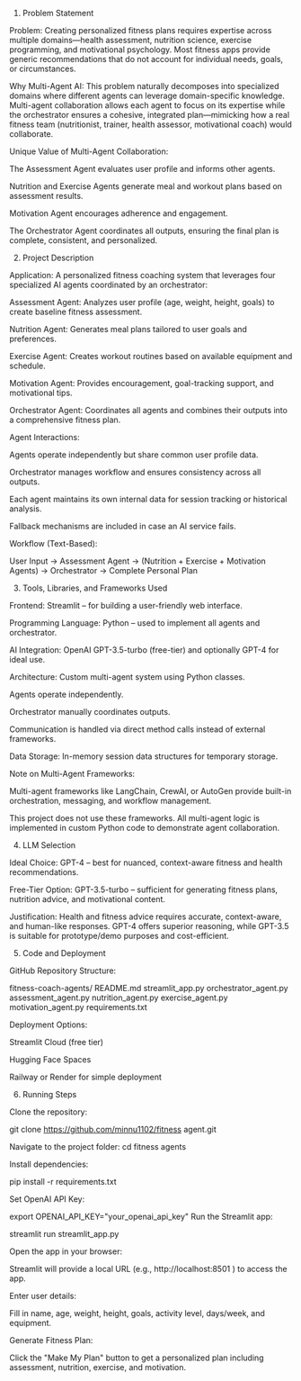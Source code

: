 1. Problem Statement

Problem:
Creating personalized fitness plans requires expertise across multiple domains—health assessment, nutrition science, exercise programming, and motivational psychology. Most fitness apps provide generic recommendations that do not account for individual needs, goals, or circumstances.

Why Multi-Agent AI:
This problem naturally decomposes into specialized domains where different agents can leverage domain-specific knowledge. Multi-agent collaboration allows each agent to focus on its expertise while the orchestrator ensures a cohesive, integrated plan—mimicking how a real fitness team (nutritionist, trainer, health assessor, motivational coach) would collaborate.

Unique Value of Multi-Agent Collaboration:

The Assessment Agent evaluates user profile and informs other agents.

Nutrition and Exercise Agents generate meal and workout plans based on assessment results.

Motivation Agent encourages adherence and engagement.

The Orchestrator Agent coordinates all outputs, ensuring the final plan is complete, consistent, and personalized.

2. Project Description

Application:
A personalized fitness coaching system that leverages four specialized AI agents coordinated by an orchestrator:

Assessment Agent: Analyzes user profile (age, weight, height, goals) to create baseline fitness assessment.

Nutrition Agent: Generates meal plans tailored to user goals and preferences.

Exercise Agent: Creates workout routines based on available equipment and schedule.

Motivation Agent: Provides encouragement, goal-tracking support, and motivational tips.

Orchestrator Agent: Coordinates all agents and combines their outputs into a comprehensive fitness plan.

Agent Interactions:

Agents operate independently but share common user profile data.

Orchestrator manages workflow and ensures consistency across all outputs.

Each agent maintains its own internal data for session tracking or historical analysis.

Fallback mechanisms are included in case an AI service fails.

Workflow (Text-Based):

User Input → Assessment Agent → (Nutrition + Exercise + Motivation Agents) → Orchestrator → Complete Personal Plan

3. Tools, Libraries, and Frameworks Used

Frontend: Streamlit – for building a user-friendly web interface.

Programming Language: Python – used to implement all agents and orchestrator.

AI Integration: OpenAI GPT-3.5-turbo (free-tier) and optionally GPT-4 for ideal use.

Architecture: Custom multi-agent system using Python classes.

Agents operate independently.

Orchestrator manually coordinates outputs.

Communication is handled via direct method calls instead of external frameworks.

Data Storage: In-memory session data structures for temporary storage.

Note on Multi-Agent Frameworks:

Multi-agent frameworks like LangChain, CrewAI, or AutoGen provide built-in orchestration, messaging, and workflow management.

This project does not use these frameworks. All multi-agent logic is implemented in custom Python code to demonstrate agent collaboration.

4. LLM Selection

Ideal Choice: GPT-4 – best for nuanced, context-aware fitness and health recommendations.

Free-Tier Option: GPT-3.5-turbo – sufficient for generating fitness plans, nutrition advice, and motivational content.

Justification:
Health and fitness advice requires accurate, context-aware, and human-like responses. GPT-4 offers superior reasoning, while GPT-3.5 is suitable for prototype/demo purposes and cost-efficient.

5. Code and Deployment

GitHub Repository Structure:

fitness-coach-agents/
README.md
streamlit_app.py
orchestrator_agent.py
assessment_agent.py
nutrition_agent.py
exercise_agent.py
motivation_agent.py
requirements.txt


Deployment Options:

Streamlit Cloud (free tier)

Hugging Face Spaces

Railway or Render for simple deployment


6. Running Steps

Clone the repository:

git clone https://github.com/minnu1102/fitness agent.git


Navigate to the project folder:
cd fitness agents


Install dependencies:

pip install -r requirements.txt


Set OpenAI API Key:

export OPENAI_API_KEY="your_openai_api_key"
Run the Streamlit app:

streamlit run streamlit_app.py


Open the app in your browser:

Streamlit will provide a local URL (e.g., http://localhost:8501
) to access the app.

Enter user details:

Fill in name, age, weight, height, goals, activity level, days/week, and equipment.

Generate Fitness Plan:

Click the "Make My Plan" button to get a personalized plan including assessment, nutrition, exercise, and motivation.
